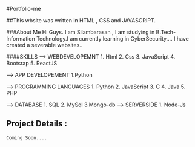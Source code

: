 #Portfolio-me

##This wbsite was written in HTML , CSS and JAVASCRIPT.

###About Me
  Hi Guys. I am Silambarasan , I am studying in B.Tech-Information Technology.I am currently learning in   CyberSecurity....
  I have created a severable websites..

  ####SKILLS
    --> WEBDEVELOPEMNT
            1. Html
            2. Css
            3. JavaScript
            4. Bootsrap
            5. ReactJS
            
  --> APP DEVELOPEMENT
          1.Python

  --> PROGRAMMING LANGUAGES
          1. Python
          2. JavaScript
          3. C
          4. Java
          5. PHP

  --> DATABASE 
          1. SQL
          2. MySql
          3.Mongo-db
  --> SERVERSIDE
          1. Node-Js


## Project Details : 
    Coming Soon....
